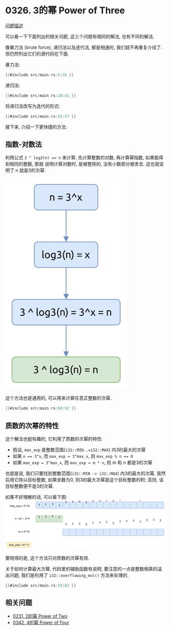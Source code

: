 # 0326. 3的幂 Power of Three

[问题描述](../problems/0326.power-of-three/content.html)

可以看一下下面列出的相关问题, 这三个问题有相同的解法, 也有不同的解法.

像暴力法 (brute force), 递归法以及迭代法, 都是相通的, 我们就不再重复介绍了. 但仍然列出它们的源代码在下面.

暴力法:

```rust
{{#include src/main.rs:5:26 }}
```

递归法:

```rust
{{#include src/main.rs:28:41 }}
```

将递归法改写为迭代的形式:

```rust
{{#include src/main.rs:43:57 }}
```

接下来, 介绍一下更快捷的方法:

## 指数-对数法

利用公式 `3 ^ log3(n) == n` 来计算, 先计算整数的对数, 再计算幂指数, 如果能得到相同的整数, 那就
说明计算对数时, 是被整除的, 没有小数部分被舍去. 这也就说明了 n 就是3的次幂.

![power-log](assets/power-log.svg)

这个方法也是通用的, 可以用来计算任意正整数的次幂.

```rust
{{#include src/main.rs:84:92 }}
```

## 质数的次幂的特性

这个解法也挺有趣的, 它利用了质数的次幂的特性:

- 假设, `max_exp` 是整数范围(`i32::MIN..=i32::MAX`) 内3的最大的次幂
- 如果 `n == 3^x`, 而 `max_exp = 3^max_x`, 则 `max_exp % n == 0`
- 如果 `max_exp = 3^max_x`, 而 `max_exp = m * n`, 则 m 和 n 都是3的次幂

也就是说, 我们只要找到整数范围(`i32::MIN -> i32::MAX`) 内3的最大的次幂, 我然后用它除以目标整数,
如果余数为0, 则3的最大次幂是这个目标整数的积; 否则, 该目标整数便不是3的次幂.

如果不好理解的话, 可以看下图:
![max-exp](assets/max-exp.svg)

要晓得的是, 这个方法只对质数的次幂有效.

关于如何计算最大次幂, 代码里的辅助函数有说明, 要注意的一点是整数相乘的溢出问题, 我们是利用了 `i32::overflowing_mul()`
方法来处理的.

```rust
{{#include src/main.rs:59:82 }}
```

## 相关问题

- [0231. 2的幂 Power of Two](../0231.power-of-two/index.md)
- [0342. 4的幂 Power of Four](../0342.power-of-four/index.md)
